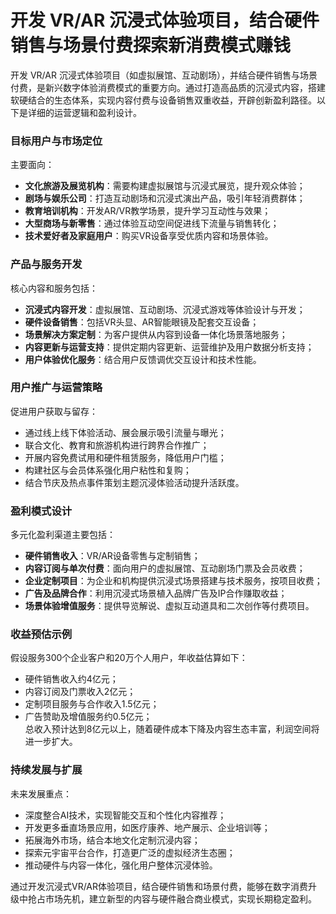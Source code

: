 # 开发 VR/AR 沉浸式体验项目，结合硬件销售与场景付费探索新消费模式赚钱

开发 VR/AR 沉浸式体验项目（如虚拟展馆、互动剧场），并结合硬件销售与场景付费，是新兴数字体验消费模式的重要方向。通过打造高品质的沉浸式内容，搭建软硬结合的生态体系，实现内容付费与设备销售双重收益，开辟创新盈利路径。以下是详细的运营逻辑和盈利设计。

### 目标用户与市场定位  
主要面向：  
* **文化旅游及展览机构**：需要构建虚拟展馆与沉浸式展览，提升观众体验；  
* **剧场与娱乐公司**：打造互动剧场和沉浸式演出产品，吸引年轻消费群体；  
* **教育培训机构**：开发AR/VR教学场景，提升学习互动性与效果；  
* **大型商场与新零售**：通过体验互动空间促进线下流量与销售转化；  
* **技术爱好者及家庭用户**：购买VR设备享受优质内容和场景体验。


### 产品与服务开发  
核心内容和服务包括：  
* **沉浸式内容开发**：虚拟展馆、互动剧场、沉浸式游戏等体验设计与开发；  
* **硬件设备销售**：包括VR头显、AR智能眼镜及配套交互设备；  
* **场景解决方案定制**：为客户提供从内容到设备一体化场景落地服务；  
* **内容更新与运营支持**：提供定期内容更新、运营维护及用户数据分析支持；  
* **用户体验优化服务**：结合用户反馈调优交互设计和技术性能。


### 用户推广与运营策略  
促进用户获取与留存：  
* 通过线上线下体验活动、展会展示吸引流量与曝光；  
* 联合文化、教育和旅游机构进行跨界合作推广；  
* 开展内容免费试用和硬件租赁服务，降低用户门槛；  
* 构建社区与会员体系强化用户粘性和复购；  
* 结合节庆及热点事件策划主题沉浸体验活动提升活跃度。


### 盈利模式设计  
多元化盈利渠道主要包括：  
* **硬件销售收入**：VR/AR设备零售与定制销售；  
* **内容订阅与单次付费**：面向用户的虚拟展馆、互动剧场门票及会员收费；  
* **企业定制项目**：为企业和机构提供沉浸式场景搭建与技术服务，按项目收费；  
* **广告及品牌合作**：利用沉浸式场景植入品牌广告及IP合作赚取收益；  
* **场景体验增值服务**：提供导览解说、虚拟互动道具和二次创作等付费项目。


### 收益预估示例  
假设服务300个企业客户和20万个人用户，年收益估算如下：  
* 硬件销售收入约4亿元；  
* 内容订阅及门票收入2亿元；  
* 定制项目服务与合作收入1.5亿元；  
* 广告赞助及增值服务约0.5亿元；  
总收入预计达到8亿元以上，随着硬件成本下降及内容生态丰富，利润空间将进一步扩大。


### 持续发展与扩展  
未来发展重点：  
* 深度整合AI技术，实现智能交互和个性化内容推荐；  
* 开发更多垂直场景应用，如医疗康养、地产展示、企业培训等；  
* 拓展海外市场，结合本地文化定制沉浸内容；  
* 探索元宇宙平台合作，打造更广泛的虚拟经济生态圈；  
* 推动硬件与内容一体化，强化用户整体沉浸体验。


通过开发沉浸式VR/AR体验项目，结合硬件销售和场景付费，能够在数字消费升级中抢占市场先机，建立新型的内容与硬件融合商业模式，实现长期稳定盈利。
